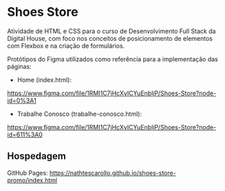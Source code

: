 # Shoes Store

Atividade de HTML e CSS para o curso de Desenvolvimento Full Stack da Digital House, com foco nos conceitos de posicionamento de elementos com Flexbox e na criação de formulários.

Protótipos do Figma utilizados como referência para a implementação das páginas:

* Home (index.html): 

https://www.figma.com/file/1RMI1C7jHcXyICYuEnbljP/Shoes-Store?node-id=0%3A1

* Trabalhe Conosco (trabalhe-conosco.html): 

https://www.figma.com/file/1RMI1C7jHcXyICYuEnbljP/Shoes-Store?node-id=611%3A0

## Hospedagem

GitHub Pages: https://nathtescarollo.github.io/shoes-store-promo/index.html
